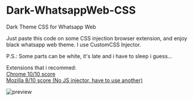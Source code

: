 # Dark-WhatsappWeb-CSS
 Dark Theme CSS for Whatsapp Web

Just paste this code on some CSS injection browser extension, and enjoy black whatsapp web theme. 
I use CustomCSS Injector.


P.S.: Some parts can be white, it's late and i have to sleep i guess...

Extensions that i recommed:  
[Chrome 10/10 score](https://chrome.google.com/webstore/detail/user-javascript-and-css/nbhcbdghjpllgmfilhnhkllmkecfmpld)       
[Mozilla 8/10 score (No JS injector, have to use another)
](https://addons.mozilla.org/pt-BR/firefox/addon/customcss-injector/?src=search) 

![preview](https://github.com/danielrdrigues/Dark-WhatsappWeb-CSS/blob/master/Screenshot_1.png?raw=true)
